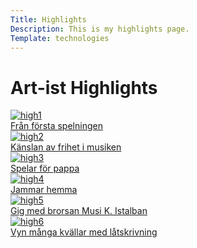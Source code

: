 ```yaml
---
Title: Highlights
Description: This is my highlights page.
Template: technologies
---
```


Art-ist Highlights
==========================

<div class="highlights1">
    <div class="images">
        <a href="%base_url%/image/artist/photo/high1.jpg" target="_blank">
            <picture>
                <source media="(min-width: 101px)" srcset="%base_url%/image/artist/photo/high1.jpg">
                <img src="%base_url%/image/artist/photo/high1.jpg&w=100" alt="high1">
                <figcaption> Från första spelningen </figcaption>
            </picture>
        </a>
    </div>
    <div class="images">
        <a href="%base_url%/image/artist/photo/high2.jpg" target="_blank">
            <picture>
                <source media="(min-width: 101px)" srcset="%base_url%/image/artist/photo/high2.jpg">
                <img src="%base_url%/image/artist/photo/high2.jpg&w=100" alt="high2">
                <figcaption> Känslan av frihet i musiken </figcaption>
            </picture>
        </a>
    </div>
    <div class="images">
        <a href="%base_url%/image/artist/photo/high3.jpg" target="_blank">
            <picture>
                <source media="(min-width: 101px)" srcset="%base_url%/image/artist/photo/high3.jpg">
                <img src="%base_url%/image/artist/photo/high3.jpg&w=100" alt="high3">
                <figcaption> Spelar för pappa </figcaption>
            </picture>
        </a>
    </div>
</div>
</div>
<div class="highlights">
<div class="highlights2">
    <div class="images">
        <a href="%base_url%/image/artist/photo/high4.jpg" target="_blank">
            <picture>
                <source media="(min-width: 101px)" srcset="%base_url%/image/artist/photo/high4.jpg">
                <img src="%base_url%/image/artist/photo/high4.jpg&w=100" alt="high4">
                <figcaption> Jammar hemma </figcaption>
            </picture>
        </a>
    </div>
    <div class="images">
        <a href="%base_url%/image/artist/photo/high5.jpg" target="_blank">
            <picture>
                <source media="(min-width: 101px)" srcset="%base_url%/image/artist/photo/high5.jpg">
                <img src="%base_url%/image/artist/photo/high5.jpg&w=100" alt="high5">
                <figcaption> Gig med brorsan Musi K. Istalban </figcaption>
            </picture>
        </a>
    </div>
    <div class="images">
        <a href="%base_url%/image/artist/photo/high6.jpg" target="_blank">
            <picture>
                <source media="(min-width: 101px)" srcset="%base_url%/image/artist/photo/high6.jpg">
                <img src="%base_url%/image/artist/photo/high6.jpg&w=100" alt="high6">
                <figcaption> Vyn många kvällar med låtskrivning </figcaption>
            </picture>
        </a>
</div>
